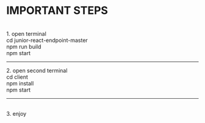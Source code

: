 # IMPORTANT STEPS
<br/>
1. open terminal
<br/>
  cd junior-react-endpoint-master
<br/>
  npm run build
<br/>
  npm start
<hr>
 2. open second terminal
<br/>
  cd client
 <br/>
  npm install
 <br/>
  npm start
  <hr>
  <br/>
3. enjoy

